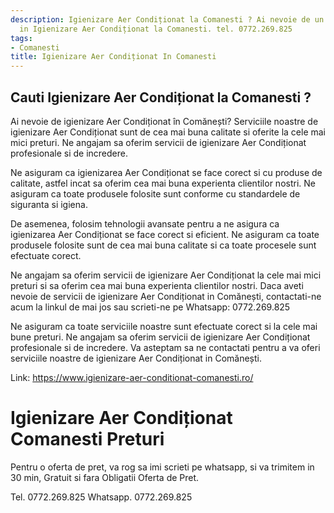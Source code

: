 ```yaml
---
description: Igienizare Aer Condiționat la Comanesti ? Ai nevoie de un profesionist
  in Igienizare Aer Condiționat la Comanesti. tel. 0772.269.825
tags:
- Comanesti
title: Igienizare Aer Condiționat In Comanesti
---
```



## Cauti Igienizare Aer Condiționat la Comanesti ?

Ai nevoie de igienizare Aer Condiționat în Comănești? Serviciile noastre de igienizare Aer Condiționat sunt de cea mai buna calitate si oferite la cele mai mici preturi. Ne angajam sa oferim servicii de igienizare Aer Condiționat profesionale si de incredere.

Ne asiguram ca igienizarea Aer Condiționat se face corect si cu produse de calitate, astfel incat sa oferim cea mai buna experienta clientilor nostri. Ne asiguram ca toate produsele folosite sunt conforme cu standardele de siguranta si igiena.

De asemenea, folosim tehnologii avansate pentru a ne asigura ca igienizarea Aer Condiționat se face corect si eficient. Ne asiguram ca toate produsele folosite sunt de cea mai buna calitate si ca toate procesele sunt efectuate corect.

Ne angajam sa oferim servicii de igienizare Aer Condiționat la cele mai mici preturi si sa oferim cea mai buna experienta clientilor nostri. Daca aveti nevoie de servicii de igienizare Aer Condiționat in Comănești, contactati-ne acum la linkul de mai jos sau scrieti-ne pe Whatsapp: 0772.269.825 

Ne asiguram ca toate serviciile noastre sunt efectuate corect si la cele mai bune preturi. Ne angajam sa oferim servicii de igienizare Aer Condiționat profesionale si de incredere. Va asteptam sa ne contactati pentru a va oferi serviciile noastre de igienizare Aer Condiționat in Comănești. 

Link: https://www.igienizare-aer-conditionat-comanesti.ro/

# Igienizare Aer Condiționat Comanesti Preturi
Pentru o oferta de pret, va rog sa imi scrieti pe whatsapp, si va trimitem in 30 min, Gratuit si fara Obligatii Oferta de Pret.

Tel. 0772.269.825
Whatsapp. 0772.269.825